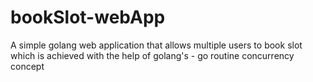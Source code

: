 # bookSlot-webApp
A simple golang web application that allows multiple users to book slot which is achieved with the help of golang's - go routine concurrency concept
